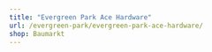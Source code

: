 ```yaml
---
title: "Evergreen Park Ace Hardware"
url: /evergreen-park/evergreen-park-ace-hardware/
shop: Baumarkt
---
```

